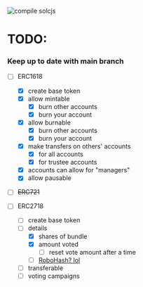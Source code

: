![compile solcjs](https://github.com/chriscrutt/openzeppelin-contracts/workflows/compile%20solcjs/badge.svg?event=push)

# TODO:

### Keep up to date with main branch

- [ ] ERC1618

  - [x] create base token
  - [x] allow mintable
    - [x] burn other accounts
    - [x] burn your account
  - [x] allow burnable
    - [x] burn other accounts
    - [x] burn your account
  - [x] make transfers on others' accounts
    - [x] for all accounts
    - [x] for trustee accounts
  - [x] accounts can allow for "managers"
  - [x] allow pausable

- [ ] ~~ERC721~~

- [ ] ERC2718
    - [ ] create base token
    - [ ] details
      - [x] shares of bundle
      - [x] amount voted
        - [ ] reset vote amount after a time
      - [ ] [RoboHash? lol](https://robohash.org/)
    - [ ] transferable
    - [ ] voting campaigns